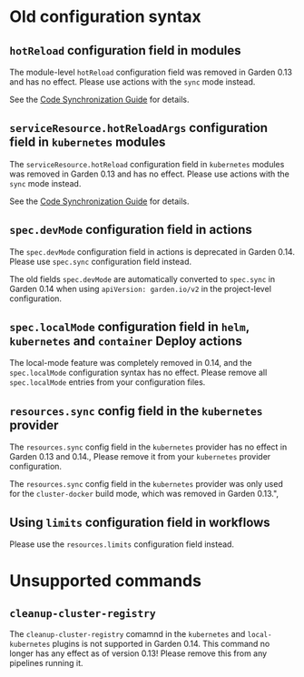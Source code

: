 <!-- DO NOT CHANGE BELOW - AUTO-GENERATED -->
<!-- This section is auto-generated by `npm run generate-docs`. Any changes above these comments will be preserved. Make changes to deprecations in `deprecations.ts`. -->

# Old configuration syntax

<h2 id="hotreload"><code>hotReload</code> configuration field in modules</h2>

The module-level `hotReload` configuration field was removed in Garden 0.13 and has no effect. Please use actions with the `sync` mode instead.

See the [Code Synchronization Guide](../features/code-synchronization.md) for details.

<h2 id="hotreloadargs"><code>serviceResource.hotReloadArgs</code> configuration field in <code>kubernetes</code> modules</h2>

The `serviceResource.hotReload` configuration field in `kubernetes` modules was removed in Garden 0.13 and has no effect. Please use actions with the `sync` mode instead.

See the [Code Synchronization Guide](../features/code-synchronization.md) for details.

<h2 id="devmode"><code>spec.devMode</code> configuration field in actions</h2>

The `spec.devMode` configuration field in actions is deprecated in Garden 0.14. Please use `spec.sync` configuration field instead.

The old fields `spec.devMode` are automatically converted to `spec.sync` in Garden 0.14 when using `apiVersion: garden.io/v2` in the project-level configuration.

<h2 id="localmode"><code>spec.localMode</code> configuration field in <code>helm</code>, <code>kubernetes</code> and <code>container</code> Deploy actions</h2>

The local-mode feature was completely removed in 0.14, and the `spec.localMode` configuration syntax has no effect. Please remove all `spec.localMode` entries from your configuration files.

<h2 id="kubernetesprovidersyncresourcelimit"><code>resources.sync</code> config field in the <code>kubernetes</code> provider</h2>

The `resources.sync` config field in the `kubernetes` provider has no effect in Garden 0.13 and 0.14., Please remove it from your `kubernetes` provider configuration.

The `resources.sync` config field in the `kubernetes` provider was only used for the `cluster-docker` build mode, which was removed in Garden 0.13.",

<h2 id="workflowlimits">Using <code>limits</code> configuration field in workflows</h2>

Please use the `resources.limits` configuration field instead.

# Unsupported commands

<h2 id="kubernetesplugincleanupclusterregistrycommand"><code>cleanup-cluster-registry</code></h2>

The `cleanup-cluster-registry` comamnd in the `kubernetes` and `local-kubernetes` plugins is not supported in Garden 0.14. This command no longer has any effect as of version 0.13! Please remove this from any pipelines running it.
